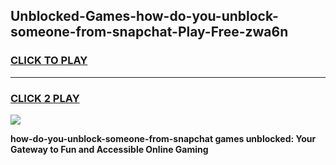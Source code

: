 
## Unblocked-Games-how-do-you-unblock-someone-from-snapchat-Play-Free-zwa6n
<h3>
<a href="https://premium76.site?title=how-do-you-unblock-someone-from-snapchat&ref=23A">CLICK TO PLAY</a></h3>
<hr>

<h3>
<a href="https://premium76.site?title=how-do-you-unblock-someone-from-snapchat&ref=23A">CLICK 2 PLAY</a>
  
</h3>

<a href="https://premium76.site?title=how-do-you-unblock-someone-from-snapchat&ref=23A"><img src="https://clearcache.store/games.png"></a>


**how-do-you-unblock-someone-from-snapchat games unblocked: Your Gateway to Fun and Accessible Online Gaming**
